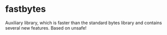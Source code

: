 # fastbytes
Auxiliary library, which is faster than the standard bytes library and contains several new features. Based on unsafe!